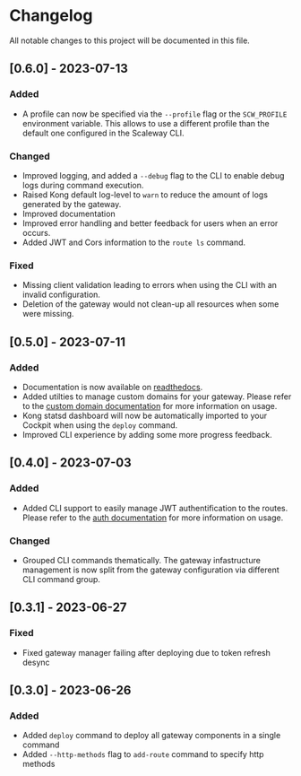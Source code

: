 # Changelog

All notable changes to this project will be documented in this file.

<!-- The format is based on [Keep a Changelog](https://keepachangelog.com/en/1.0.0/),
and this project adheres to [Semantic Versioning](https://semver.org/spec/v2.0.0.html). -->

## [0.6.0] - 2023-07-13

### Added

- A profile can now be specified via the `--profile` flag or the `SCW_PROFILE` environment variable. This allows to use a different profile than the default one configured in the Scaleway CLI.

### Changed

- Improved logging, and added a `--debug` flag to the CLI to enable debug logs during command execution.
- Raised Kong default log-level to `warn` to reduce the amount of logs generated by the gateway.
- Improved documentation
- Improved error handling and better feedback for users when an error occurs.
- Added JWT and Cors information to the `route ls` command.

### Fixed

- Missing client validation leading to errors when using the CLI with an invalid configuration.
- Deletion of the gateway would not clean-up all resources when some were missing.

## [0.5.0] - 2023-07-11

### Added

- Documentation is now available on [readthedocs](https://serverless-gateway.readthedocs.io/en/latest/).
- Added utilties to manage custom domains for your gateway. Please refer to the [custom domain documentation](https://serverless-gateway.readthedocs.io/en/latest/domains.html) for more information on usage.
- Kong statsd dashboard will now be automatically imported to your Cockpit when using the `deploy` command.
- Improved CLI experience by adding some more progress feedback.

## [0.4.0] - 2023-07-03

### Added

- Added CLI support to easily manage JWT authentification to the routes. Please refer to the [auth documentation](https://serverless-gateway.readthedocs.io/en/latest/auth.html) for more information on usage.

### Changed

- Grouped CLI commands thematically. The gateway infastructure management is now split from the gateway configuration via different CLI command group.

## [0.3.1] - 2023-06-27

### Fixed

- Fixed gateway manager failing after deploying due to token refresh desync

## [0.3.0] - 2023-06-26

### Added

- Added `deploy` command to deploy all gateway components in a single command
- Added `--http-methods` flag to `add-route` command to specify http methods
